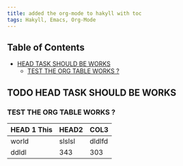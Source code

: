 ```yaml
---
title: added the org-mode to hakyll with toc
tags: Hakyll, Emacs, Org-Mode
---
```

<div id="table-of-contents">
<h2>Table of Contents</h2>
<div id="text-table-of-contents">
<ul>
<li><a href="#sec-1">HEAD TASK SHOULD BE WORKS</a>
<ul>
<li><a href="#sec-1-1">TEST THE ORG TABLE WORKS ?</a></li>
</ul>
</li>
</ul>
</div>
</div>


<div id="outline-container-sec-1" class="outline-2">
<h2 id="sec-1"><span class="todo TODO">TODO</span> HEAD TASK SHOULD BE WORKS</h2>
<div class="outline-text-2" id="text-1">
</div><div id="outline-container-sec-1-1" class="outline-3">
<h3 id="sec-1-1">TEST THE ORG TABLE WORKS ?</h3>
<div class="outline-text-3" id="text-1-1">
<table>


<colgroup>
<col  class="left" />

<col  class="left" />

<col  class="left" />
</colgroup>
<thead>
<tr>
<th scope="col" class="left">HEAD 1 This</th>
<th scope="col" class="left">HEAD2</th>
<th scope="col" class="left">COL3</th>
</tr>
</thead>
<tbody>
<tr>
<td class="left">world</td>
<td class="left">slslsl</td>
<td class="left">dldlfd</td>
</tr>

<tr>
<td class="left">ddldl</td>
<td class="left">343</td>
<td class="left">303</td>
</tr>
</tbody>
</table>
</div>
</div>
</div>
